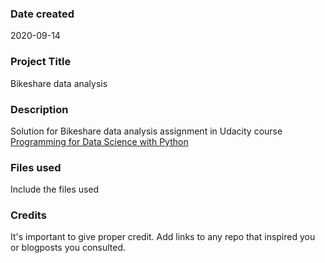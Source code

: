 ### Date created
2020-09-14

### Project Title
Bikeshare data analysis

### Description
Solution for Bikeshare data analysis assignment in Udacity course [Programming for Data Science with Python](https://www.udacity.com/course/programming-for-data-science-nanodegree--nd104)

### Files used
Include the files used

### Credits
It's important to give proper credit. Add links to any repo that inspired you or blogposts you consulted.

